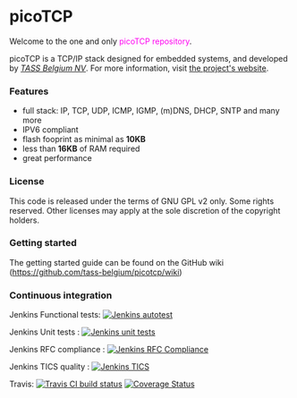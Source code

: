 # picoTCP

Welcome to the one and only <font color=ff00f0>picoTCP repository</font>. 

picoTCP is a TCP/IP stack designed for embedded systems, and developed by *[TASS Belgium NV](http://www.tass.be)*.
For more information, visit [the project's website](http://www.picotcp.com).

### Features
* full stack: IP, TCP, UDP, ICMP, IGMP, (m)DNS, DHCP, SNTP and many more
* IPV6 compliant
* flash fooprint as minimal as **10KB**
* less than **16KB** of RAM required
* great performance

### License
This code is released under the terms of GNU GPL v2 only. Some rights reserved.
Other licenses may apply at the sole discretion of the copyright holders.

### Getting started
The getting started guide can be found on the GitHub wiki (https://github.com/tass-belgium/picotcp/wiki)

### Continuous integration
Jenkins Functional tests: 
[![Jenkins autotest](http://162.13.84.104:8080/buildStatus/icon?job=PicoTCP_dev_autotest/)](http://162.13.84.104:8080/job/PicoTCP_dev_autotest)

Jenkins Unit tests      : 
[![Jenkins unit tests](http://162.13.84.104:8080/buildStatus/icon?job=PicoTCP_dev_unit_tests)](http://162.13.84.104:8080/job/PicoTCP_dev_unit_tests/)

Jenkins RFC compliance  :
[![Jenkins RFC Compliance](http://162.13.84.104:8080/buildStatus/icon?job=PicoTCP_dev_RF_mbed)](http://162.13.84.104:8080/job/PicoTCP_dev_RF_mbed)

Jenkins TICS quality    :
[![Jenkins TICS](http://162.13.84.104:8080/buildStatus/icon?job=PicoTCP_dev_TICS)](http://162.13.84.104:8080/job/PicoTCP_dev_TICS/)

Travis: 
[![Travis CI build status](https://api.travis-ci.org/tass-belgium/picotcp.svg)](https://travis-ci.org/tass-belgium/picotcp)
[![Coverage Status](https://img.shields.io/coveralls/tass-belgium/picotcp.svg)](https://coveralls.io/r/tass-belgium/picotcp?branch=master)
